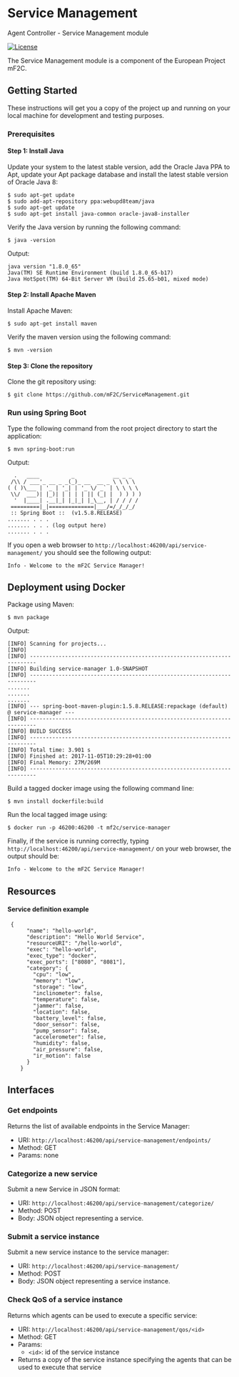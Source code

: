 # Service Management
Agent Controller - Service Management module

[![License](https://img.shields.io/badge/License-Apache%202.0-blue.svg)](https://opensource.org/licenses/Apache-2.0)

The Service Management module is a component of the European Project mF2C.

## Getting Started

These instructions will get you a copy of the project up and running on your local machine for development and testing purposes.

### Prerequisites

#### Step 1: Install Java

Update your system to the latest stable version, add the Oracle Java PPA to Apt, update your Apt package database and install the latest stable version of Oracle Java 8:
```
$ sudo apt-get update
$ sudo add-apt-repository ppa:webupd8team/java
$ sudo apt-get update
$ sudo apt-get install java-common oracle-java8-installer
```
Verify the Java version by running the following command:
```
$ java -version
```
Output:
```
java version "1.8.0_65"
Java(TM) SE Runtime Environment (build 1.8.0_65-b17)
Java HotSpot(TM) 64-Bit Server VM (build 25.65-b01, mixed mode)
```

#### Step 2: Install Apache Maven

Install Apache Maven:
```
$ sudo apt-get install maven
```
Verify the maven version using the following command:
```
$ mvn -version
```

#### Step 3: Clone the repository
Clone the git repository using:
```
$ git clone https://github.com/mF2C/ServiceManagement.git
```

### Run using Spring Boot

Type the following command from the root project directory to start the application:

```
$ mvn spring-boot:run
```

Output:
```
  .   ____          _            __ _ _
 /\\ / ___'_ __ _ _(_)_ __  __ _ \ \ \ \
( ( )\___ | '_ | '_| | '_ \/ _` | \ \ \ \
 \\/  ___)| |_)| | | | | || (_| |  ) ) ) )
  '  |____| .__|_| |_|_| |_\__, | / / / /
 =========|_|==============|___/=/_/_/_/
 :: Spring Boot ::  (v1.5.8.RELEASE)
....... . . .
....... . . . (log output here)
....... . . .
```

If you open a web browser to `http://localhost:46200/api/service-management/` you should see the following output:
```
Info - Welcome to the mF2C Service Manager!
```

## Deployment using Docker

Package using Maven:
```
$ mvn package
```
Output:
```
[INFO] Scanning for projects...
[INFO]                                                                         
[INFO] ------------------------------------------------------------------------
[INFO] Building service-manager 1.0-SNAPSHOT
[INFO] ------------------------------------------------------------------------
.......
.......
.......
[INFO] --- spring-boot-maven-plugin:1.5.8.RELEASE:repackage (default) @ service-manager ---
[INFO] ------------------------------------------------------------------------
[INFO] BUILD SUCCESS
[INFO] ------------------------------------------------------------------------
[INFO] Total time: 3.901 s
[INFO] Finished at: 2017-11-05T10:29:28+01:00
[INFO] Final Memory: 27M/269M
[INFO] ------------------------------------------------------------------------
```
Build a tagged docker image using the following command line:
```
$ mvn install dockerfile:build
```
Run the local tagged image using:
```
$ docker run -p 46200:46200 -t mf2c/service-manager
```
Finally, if the service is running correctly, typing `http://localhost:46200/api/service-management/` on your web browser, the output should be:
```
Info - Welcome to the mF2C Service Manager!
```
## Resources

#### Service definition example
```
 {
      "name": "hello-world",
      "description": "Hello World Service",
      "resourceURI": "/hello-world",
      "exec": "hello-world",
      "exec_type": "docker",
      "exec_ports": ["8080", "8081"],
      "category": {
        "cpu": "low",
        "memory": "low",
        "storage": "low",
        "inclinometer": false,
        "temperature": false,
        "jammer": false,
        "location": false,
        "battery_level": false,
        "door_sensor": false,
        "pump_sensor": false,
        "accelerometer": false,
        "humidity": false,
        "air_pressure": false,
        "ir_motion": false
      }
    }
```
## Interfaces

### Get endpoints
Returns the list of available endpoints in the Service Manager:
-	URI: `http://localhost:46200/api/service-management/endpoints/`
-	Method: GET
-	Params: none

### Categorize a new service
Submit a new Service in JSON format: 
-	URI: `http://localhost:46200/api/service-management/categorize/` 
-	Method: POST
-   Body: JSON object representing a service.

### Submit a service instance
Submit a new service instance to the service manager:
-	URI: `http://localhost:46200/api/service-management/`
-	Method: POST
-   Body: JSON object representing a service instance.

### Check QoS of a service instance
Returns which agents can be used to execute a specific service: 
-	URI: `http://localhost:46200/api/service-management/qos/<id>` 
-	Method: GET
-   Params:
    - `<id>`: id of the service instance
-   Returns a copy of the service instance specifying the agents that can be used to execute that service
  

